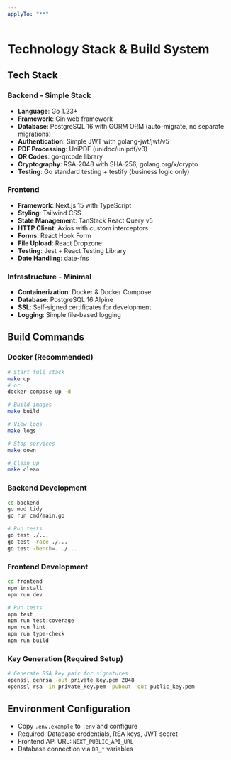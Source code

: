 ```yaml
---
applyTo: "**"
---
```

# Technology Stack & Build System

## Tech Stack

### Backend - Simple Stack
- **Language**: Go 1.23+ 
- **Framework**: Gin web framework
- **Database**: PostgreSQL 16 with GORM ORM (auto-migrate, no separate migrations)
- **Authentication**: Simple JWT with golang-jwt/jwt/v5
- **PDF Processing**: UniPDF (unidoc/unipdf/v3)
- **QR Codes**: go-qrcode library
- **Cryptography**: RSA-2048 with SHA-256, golang.org/x/crypto
- **Testing**: Go standard testing + testify (business logic only)

### Frontend
- **Framework**: Next.js 15 with TypeScript
- **Styling**: Tailwind CSS
- **State Management**: TanStack React Query v5
- **HTTP Client**: Axios with custom interceptors
- **Forms**: React Hook Form
- **File Upload**: React Dropzone
- **Testing**: Jest + React Testing Library
- **Date Handling**: date-fns

### Infrastructure - Minimal
- **Containerization**: Docker & Docker Compose
- **Database**: PostgreSQL 16 Alpine
- **SSL**: Self-signed certificates for development
- **Logging**: Simple file-based logging

## Build Commands

### Docker (Recommended)
```bash
# Start full stack
make up
# or
docker-compose up -d

# Build images
make build

# View logs
make logs

# Stop services
make down

# Clean up
make clean
```

### Backend Development
```bash
cd backend
go mod tidy
go run cmd/main.go

# Run tests
go test ./...
go test -race ./...
go test -bench=. ./...
```

### Frontend Development
```bash
cd frontend
npm install
npm run dev

# Run tests
npm test
npm run test:coverage
npm run lint
npm run type-check
npm run build
```

### Key Generation (Required Setup)
```bash
# Generate RSA key pair for signatures
openssl genrsa -out private_key.pem 2048
openssl rsa -in private_key.pem -pubout -out public_key.pem
```

## Environment Configuration
- Copy `.env.example` to `.env` and configure
- Required: Database credentials, RSA keys, JWT secret
- Frontend API URL: `NEXT_PUBLIC_API_URL`
- Database connection via `DB_*` variables